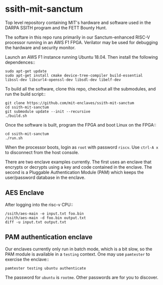 # ssith-mit-sanctum

Top level repository containing MIT's hardware and software used in the DARPA SSITH program and the FETT Bounty Hunt.

The softare in this repo runs primarily in our Sanctum-enhanced RISC-V processor running in an AWS F1 FPGA. Verilator may be used for debugging the hardware and security monitor.

Launch an AWS F1 instance running Ubuntu 18.04. Then install the following dependences::

    sudo apt-get update
    sudo apt-get install cmake device-tree-compiler build-essential libssl-dev libcurl4-openssl-dev libsdl-dev libelf-dev

To build all the software, clone this repo, checkout all the submodules, and run the build script::

    git clone https://github.com/mit-enclaves/ssith-mit-sanctum
    cd ssith-mit-sanctum
    git submodule update --init --recursive
    ./build.sh
    
Once the software is built, program the FPGA and boot Linux on the FPGA::

    cd ssith-mit-sanctum
    ./run.sh
    
When the processor boots, login as `root` with password `riscv`. Use `ctrl-A x` to disconnect from the host console.

There are two enclave examples currently. The first uses an enclave that encrypts or decrypts using a key and code contained in the enclave. The second is a Pluggable Authentication Module (PAM) which keeps the user/password database in the enclave.

## AES Enclave

After logging into the risc-v CPU::

    /ssith/aes-main -e input.txt foo.bin
    /ssith/aes-main -d foo.bin output.txt
    diff -u input.txt output.txt

## PAM authentication enclave

Our enclaves currently only run in batch mode, which is a bit slow, so the PAM module is available in a `testing` context. One may use `pamtester` to exercise the enclave::

    pamtester testing ubuntu authenticate

The password for `ubuntu` is `rootme`. Other passwords are for you to discover.


